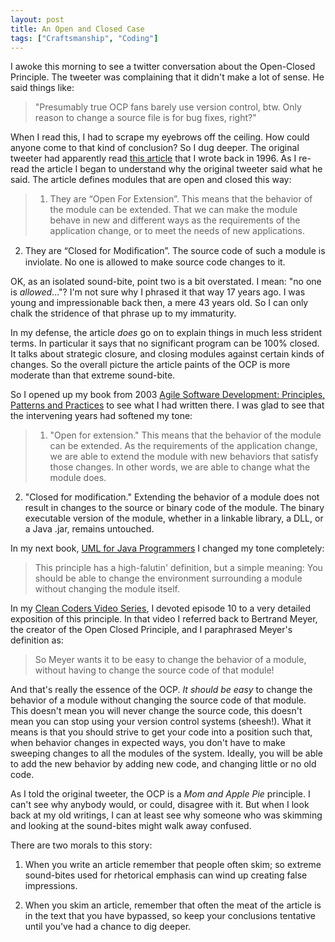 ```yaml
---
layout: post
title: An Open and Closed Case
tags: ["Craftsmanship", "Coding"]
---
```

<meta http-equiv="refresh" content="3; url=http://blog.8thlight.com/uncle-bob/2013/03/08/AnOpenAndClosedCase.html" />
I awoke this morning to see a twitter conversation about the Open-Closed Principle.  The tweeter was complaining that it didn't make a lot of sense.  He said things like: 

>"Presumably true OCP fans barely use version control, btw. Only reason to change a source file is for bug fixes, right?"

When I read this, I had to scrape my eyebrows off the ceiling.  How could anyone come to that kind of conclusion?  So I dug deeper.  The original tweeter had apparently read [this article](http://docs.google.com/a/cleancoder.com/viewer?a=v&pid=explorer&chrome=true&srcid=0BwhCYaYDn8EgN2M5MTkwM2EtNWFkZC00ZTI3LWFjZTUtNTFhZGZiYmUzODc1&hl=en) that I wrote back in 1996.  As I re-read the article I began to understand why the original tweeter said what he said.  The article defines modules that are open and closed this way:

> 1. They are “Open For Extension”.
This means that the behavior of the module can be extended. That we can make 
the module behave in new and different ways as the requirements of the application change, or to meet the needs of new applications.
2. They are “Closed for Modiﬁcation”.
The source code of such a module is inviolate. No one is allowed to make source 
code changes to it.

OK, as an isolated sound-bite, point two is a bit overstated.  I mean: "no one is _allowed_..."? I'm not sure why I phrased it that way 17 years ago.  I was young and impressionable back then, a mere 43 years old.  So I can only chalk the stridence of that phrase up to my immaturity.  

In my defense, the article _does_ go on to explain things in much less strident terms.  In particular it says that no significant program can be 100% closed. It talks about strategic closure, and closing modules against certain kinds of changes.  So the overall picture the article paints of the OCP is more moderate than that extreme sound-bite.

So I opened up my book from 2003 [Agile Software Development: Principles, Patterns and Practices](http://www.amazon.com/Software-Development-Principles-Patterns-Practices/dp/0135974445) to see what I had written there.  I was glad to see that the intervening years had softened my tone:

>1. "Open for extension."
This means that the behavior of the module can be extended.  As the requirements of the application change, we are able to extend the module with new behaviors that satisfy those changes.  In other words, we are able to change what the module does.
2. "Closed for modification."
Extending the behavior of a module does not result in changes to the source or binary code of the module.  The binary executable version of the module, whether in a linkable library, a DLL, or a Java .jar, remains untouched.

In my next book, [UML for Java Programmers](http://www.amazon.com/UML-Java%C2%BF-Programmers-Robert-Martin/dp/0131428489/) I changed my tone completely:

> This principle has a high-falutin' definition, but a simple meaning:  You should be able to change the environment surrounding a module without changing the module itself.  

In my [Clean Coders Video Series](http://cleancoders.com), I devoted episode 10 to a very detailed exposition of this principle.  In that video I referred back to Bertrand Meyer, the creator of the Open Closed Principle, and I paraphrased Meyer's definition as:

> So Meyer wants it to be easy to change the behavior of a module, without having to change the source code of that module! 

And that's really the essence of the OCP.  _It should be easy_ to change the behavior of a module without changing the source code of that module.  This doesn't mean you will never change the source code, this doesn't mean you can stop using your version control systems (sheesh!).  What it means is that you should strive to get your code into a position such that, when behavior changes in expected ways, you don't have to make sweeping changes to all the modules of the system.  Ideally, you will be able to add the new behavior by adding new code, and changing little or no old code.

As I told the original tweeter, the OCP is a _Mom and Apple Pie_ principle.  I can't see why anybody would, or could, disagree with it.  But when I look back at my old writings, I can at least see why someone who was skimming and looking at the sound-bites might walk away confused.

There are two morals to this story:

1. When you write an article remember that people often skim; so extreme sound-bites used for rhetorical emphasis can wind up creating false impressions. 

2. When you skim an article, remember that often the meat of the article is in the text that you have bypassed, so keep your conclusions tentative until you've had a chance to dig deeper. 











